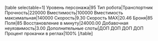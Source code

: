 [table selectable=1]
Уровень персонажа|95
Тип робота|Транспортник
Прочность|220000
Вместимость|100000
Вместимость максимальная|140000
Скорость|9.30
Скорость MAX|20.46
Броня|85
Поля|85
Восстановление в минуту|24000.00
Добавочная неуязвимость|3.00
Дополнительные слоты|ДОП ДОП ДОП ДОП
Процент прокачки в реглах|100%
[/table]
